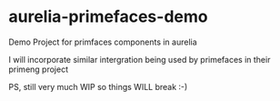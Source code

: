 # aurelia-primefaces-demo
Demo Project for primfaces components in aurelia

I will incorporate similar intergration being used by primefaces in their primeng project

PS, still very much WIP so things WILL break :-)
